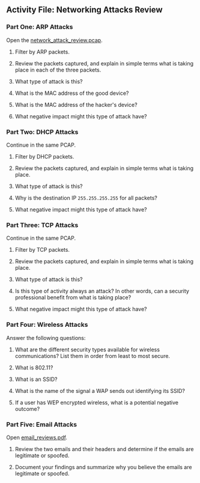 ## Activity File: Networking Attacks Review 

### Part One: ARP Attacks

Open the [network_attack_review.pcap](network_attack_review.pcap). 

1. Filter by ARP packets.

2. Review the packets captured, and explain in simple terms what is taking place in each of the three packets. 

3. What type of attack is this?

4. What is the MAC address of the good device?

5. What is the MAC address of the hacker's device?

6. What negative impact might this type of attack have?

### Part Two: DHCP Attacks

Continue in the same PCAP.

1. Filter by DHCP packets.

2. Review the packets captured, and explain in simple terms what is taking place. 

3. What type of attack is this?

4. Why is the destination IP `255.255.255.255` for all packets?

5. What negative impact might this type of attack have?

### Part Three: TCP Attacks  

Continue in the same PCAP.

1. Filter by TCP packets.

2. Review the packets captured, and explain in simple terms what is taking place.

3. What type of attack is this?

4. Is this type of activity always an attack? In other words, can a security professional benefit from what is taking place?

5. What negative impact might this type of attack have?

### Part Four: Wireless Attacks

Answer the following questions:   

1. What are the different security types available for wireless communications? List them in order from least to most secure.

2. What is 802.11?

3. What is an SSID?

4. What is the name of the signal a WAP sends out identifying its SSID?

5. If a user has WEP encrypted wireless, what is a potential negative outcome?

### Part Five: Email Attacks  

Open [email_reviews.pdf](email_reviews.pdf).

1. Review the two emails and their headers and determine if the emails are legitimate or spoofed.

2. Document your findings and summarize why you believe the emails are legitimate or spoofed.
